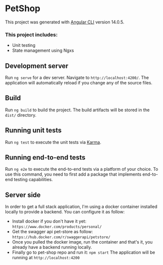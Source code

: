 # PetShop

This project was generated with [Angular CLI](https://github.com/angular/angular-cli) version 14.0.5.

### This project includes:

- Unit testing
- State management using Ngxs

## Development server

Run `ng serve` for a dev server. Navigate to `http://localhost:4200/`. The application will automatically reload if you change any of the source files.

## Build

Run `ng build` to build the project. The build artifacts will be stored in the `dist/` directory.

## Running unit tests

Run `ng test` to execute the unit tests via [Karma](https://karma-runner.github.io).

## Running end-to-end tests

Run `ng e2e` to execute the end-to-end tests via a platform of your choice. To use this command, you need to first add a package that implements end-to-end testing capabilities.

## Server side

In order to get a full stack application, I'm using a docker container installed locally to provide a backend.
You can configure it as follow:

- Install docker if you don't have it yet:
  `https://www.docker.com/products/personal/`
- Get the swagger api pet-store as follow:
  `https://hub.docker.com/r/swaggerapi/petstore/`
- Once you pulled the docker image, run the container and that's it, you already have a backend running locally.
- Finally go to pet-shop repo and run it:
  `npm start`
  The application will be running at `http://localhost:4200`
